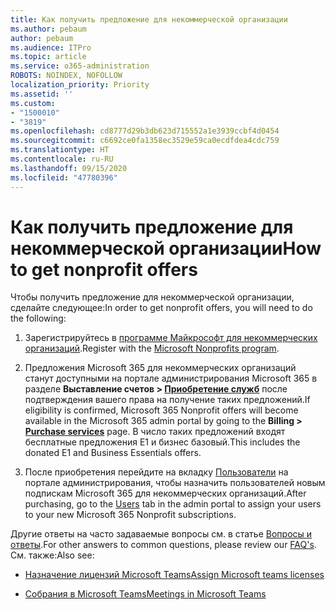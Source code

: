 ```yaml
---
title: Как получить предложение для некоммерческой организации
ms.author: pebaum
author: pebaum
ms.audience: ITPro
ms.topic: article
ms.service: o365-administration
ROBOTS: NOINDEX, NOFOLLOW
localization_priority: Priority
ms.assetid: ''
ms.custom:
- "1500010"
- "3819"
ms.openlocfilehash: cd8777d29b3db623d715552a1e3939ccbf4d0454
ms.sourcegitcommit: c6692ce0fa1358ec3529e59ca0ecdfdea4cdc759
ms.translationtype: HT
ms.contentlocale: ru-RU
ms.lasthandoff: 09/15/2020
ms.locfileid: "47780396"
---
```

# <a name="how-to-get-nonprofit-offers"></a><span data-ttu-id="a7615-102">Как получить предложение для некоммерческой организации</span><span class="sxs-lookup"><span data-stu-id="a7615-102">How to get nonprofit offers</span></span>

<span data-ttu-id="a7615-103">Чтобы получить предложение для некоммерческой организации, сделайте следующее:</span><span class="sxs-lookup"><span data-stu-id="a7615-103">In order to get nonprofit offers, you will need to do the following:</span></span>

1. <span data-ttu-id="a7615-104">Зарегистрируйтесь в [программе Майкрософт для некоммерческих организаций](https://go.microsoft.com/fwlink/p/?linkid=2008962).</span><span class="sxs-lookup"><span data-stu-id="a7615-104">Register with the [Microsoft Nonprofits program](https://go.microsoft.com/fwlink/p/?linkid=2008962).</span></span>

2. <span data-ttu-id="a7615-105">Предложения Microsoft 365 для некоммерческих организаций станут доступными на портале администрирования Microsoft 365 в разделе **Выставление счетов > [Приобретение служб](https://go.microsoft.com/fwlink/p/?linkid=868433)** после подтверждения вашего права на получение таких предложений.</span><span class="sxs-lookup"><span data-stu-id="a7615-105">If eligibility is confirmed, Microsoft 365 Nonprofit offers will become available in the Microsoft 365 admin portal by going to the **Billing > [Purchase services](https://go.microsoft.com/fwlink/p/?linkid=868433)** page.</span></span> <span data-ttu-id="a7615-106">В число таких предложений входят бесплатные предложения E1 и бизнес базовый.</span><span class="sxs-lookup"><span data-stu-id="a7615-106">This includes the donated E1 and Business Essentials offers.</span></span>

3. <span data-ttu-id="a7615-107">После приобретения перейдите на вкладку [Пользователи](https://admin.microsoft.com/Adminportal/Home#/users) на портале администрирования, чтобы назначить пользователей новым подпискам Microsoft 365 для некоммерческих организаций.</span><span class="sxs-lookup"><span data-stu-id="a7615-107">After purchasing, go to the [Users](https://admin.microsoft.com/Adminportal/Home#/users) tab in the admin portal to assign your users to your new Microsoft 365 Nonprofit subscriptions.</span></span>

<span data-ttu-id="a7615-108">Другие ответы на часто задаваемые вопросы см. в статье [Вопросы и ответы](https://www.microsoft.com/microsoft-365/nonprofit/office-365-nonprofit#coreui-heading-67lnrlz).</span><span class="sxs-lookup"><span data-stu-id="a7615-108">For other answers to common questions, please review our [FAQ's](https://www.microsoft.com/microsoft-365/nonprofit/office-365-nonprofit#coreui-heading-67lnrlz).</span></span> <span data-ttu-id="a7615-109">См. также:</span><span class="sxs-lookup"><span data-stu-id="a7615-109">Also see:</span></span>

- [<span data-ttu-id="a7615-110">Назначение лицензий Microsoft Teams</span><span class="sxs-lookup"><span data-stu-id="a7615-110">Assign Microsoft teams licenses</span></span>](https://docs.microsoft.com/MicrosoftTeams/assign-teams-licenses)

- [<span data-ttu-id="a7615-111">Собрания в Microsoft Teams</span><span class="sxs-lookup"><span data-stu-id="a7615-111">Meetings in Microsoft Teams</span></span>](https://docs.microsoft.com/MicrosoftTeams/tutorial-meetings-in-teams)
